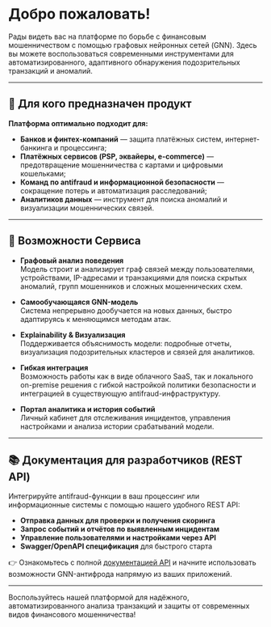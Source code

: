 # Добро пожаловать!

Рады видеть вас на платформе по борьбе с финансовым мошенничеством с помощью графовых нейронных сетей (GNN). Здесь вы можете воспользоваться современными инструментами для автоматизированного, адаптивного обнаружения подозрительных транзакций и аномалий.

---

## 🎯 Для кого предназначен продукт

**Платформа оптимально подходит для:**

- **Банков и финтех-компаний** — защита платёжных систем, интернет-банкинга и процессинга;
- **Платёжных сервисов (PSP, эквайеры, e-commerce)** — предотвращение мошенничества с картами и цифровыми кошельками;
- **Команд по antifraud и информационной безопасности** — сокращение потерь и автоматизация расследований;
- **Аналитиков данных** — инструмент для поиска аномалий и визуализации мошеннических связей.

---

## 🚀 Возможности Сервиса

- **Графовый анализ поведения**  
  Модель строит и анализирует граф связей между пользователями, устройствами, IP-адресами и транзакциями для поиска скрытых аномалий, групп мошенников и сложных мошеннических схем.

- **Самообучающаяся GNN-модель**  
  Система непрерывно дообучается на новых данных, быстро адаптируясь к меняющимся методам атак.

- **Explainability & Визуализация**  
  Поддерживается объяснимость модели: подробные отчеты, визуализация подозрительных кластеров и связей для аналитиков.

- **Гибкая интеграция**  
  Возможность работы как в виде облачного SaaS, так и локального on-premise решения с гибкой настройкой политики безопасности и интеграцией в существующую antifraud-инфраструктуру.

- **Портал аналитика и история событий**  
  Личный кабинет для отслеживания инцидентов, управления настройками и анализа истории срабатываний модели.

---

## 📚 Документация для разработчиков (REST API)

Интегрируйте antifraud-функции в ваш процессинг или информационные системы с помощью нашего удобного REST API:

- **Отправка данных для проверки и получения скоринга**  
- **Запрос событий и отчётов по выявленным инцидентам**  
- **Управление пользователями и настройками через API**  
- **Swagger/OpenAPI спецификация** для быстрого старта

👉 Ознакомьтесь с полной [документацией API](/docs) и начните использовать возможности GNN-антифрода напрямую из ваших приложений.

---

Воспользуйтесь нашей платформой для надёжного, автоматизированного анализа транзакций и защиты от современных видов финансового мошенничества!